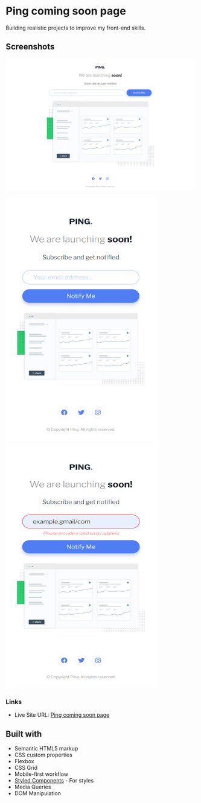 # Ping coming soon page

Building realistic projects to improve my front-end skills.

## Screenshots

![](screenshots/ss-desktop.png)

<p float="left">
<img width="400" height="650" src="screenshots/ss-mobile.png">
<img width="400" height="650" src="screenshots/ss-mobile-error.png">
</p>

### Links

- Live Site URL: [Ping coming soon page](https://p1ng-coming-soon.netlify.app/)

## Built with

- Semantic HTML5 markup
- CSS custom properties
- Flexbox
- CSS Grid
- Mobile-first workflow
- [Styled Components](https://styled-components.com/) - For styles
- Media Queries
- DOM Manipulation

